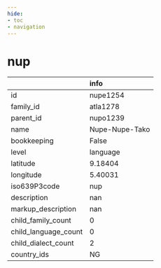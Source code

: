 ```yaml
---
hide:
- toc
- navigation
---
```

# nup
|                      | info           |
|:---------------------|:---------------|
| id                   | nupe1254       |
| family_id            | atla1278       |
| parent_id            | nupo1239       |
| name                 | Nupe-Nupe-Tako |
| bookkeeping          | False          |
| level                | language       |
| latitude             | 9.18404        |
| longitude            | 5.40031        |
| iso639P3code         | nup            |
| description          | nan            |
| markup_description   | nan            |
| child_family_count   | 0              |
| child_language_count | 0              |
| child_dialect_count  | 2              |
| country_ids          | NG             |